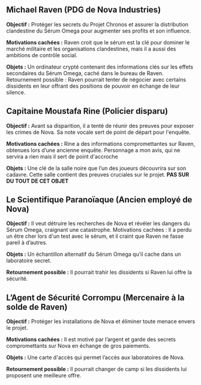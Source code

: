## Michael Raven (PDG de Nova Industries)

**Objectif :** Protéger les secrets du Projet Chronos et assurer la distribution clandestine du Sérum Omega pour augmenter ses profits et son influence.

**Motivations cachées :** Raven croit que le sérum est la clé pour dominer le marché militaire et les organisations clandestines, mais il a aussi des ambitions de contrôle social.

**Objets :** Un ordinateur crypté contenant des informations clés sur les effets secondaires du Sérum Omega, caché dans le bureau de Raven.
Retournement possible : Raven pourrait tenter de négocier avec certains dissidents en leur offrant des positions de pouvoir en échange de leur silence.

## Capitaine Moustafa Rine (Policier disparu)

**Objectif :** Avant sa disparition, il a tenté de réunir des preuves pour exposer les crimes de Nova. Sa note vocale sert de point de départ pour l'enquête.

**Motivations cachées :** Rine a des informations compromettantes sur Raven, obtenues lors d’une ancienne enquête. Personnage a mon avis, qui ne servira a rien mais il sert de point d'accroche

**Objets :** Une clé de la salle noire que l’un des joueurs découvrira sur son cadavre. Cette salle contient des preuves cruciales sur le projet. **PAS SUR DU TOUT DE CET OBJET**


## Le Scientifique Paranoïaque (Ancien employé de Nova)

**Objectif :** Il veut détruire les recherches de Nova et révéler les dangers du Sérum Omega, craignant une catastrophe.
Motivations cachées : Il a perdu un être cher lors d'un test avec le sérum, et il craint que Raven ne fasse pareil à d’autres.

**Objets :** Un échantillon alternatif du Sérum Omega qu’il cache dans un laboratoire secret.

**Retournement possible :** Il pourrait trahir les dissidents si Raven lui offre la sécurité.

## L’Agent de Sécurité Corrompu (Mercenaire à la solde de Raven)

**Objectif :** Protéger les installations de Nova et éliminer toute menace envers le projet.

**Motivations cachées :** Il est motivé par l’argent et garde des secrets compromettants sur Nova en échange de gros paiements.

**Objets :** Une carte d'accès qui permet l’accès aux laboratoires de Nova.

**Retournement possible :** Il pourrait changer de camp si les dissidents lui proposent une meilleure offre.